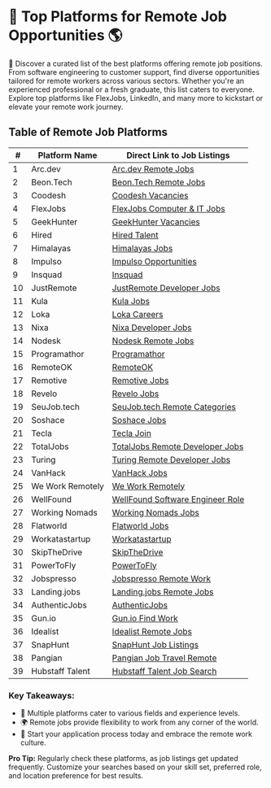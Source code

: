 # 💼 Top Platforms for Remote Job Opportunities 🌎

👀 Discover a curated list of the best platforms offering remote job positions. From software engineering to customer support, find diverse opportunities tailored for remote workers across various sectors. Whether you're an experienced professional or a fresh graduate, this list caters to everyone. Explore top platforms like FlexJobs, LinkedIn, and many more to kickstart or elevate your remote work journey.

## Table of Remote Job Platforms

| # | Platform Name | Direct Link to Job Listings |
| --- | --- | --- |
| 1 | Arc.dev | [Arc.dev Remote Jobs](https://arc.dev/remote-jobs) |
| 2 | Beon.Tech | [Beon.Tech Remote Jobs](https://beon.tech/remote-jobs) |
| 3 | Coodesh | [Coodesh Vacancies](https://coodesh.com/vagas) |
| 4 | FlexJobs | [FlexJobs Computer & IT Jobs](https://www.flexjobs.com/remote-jobs/computer-it?category=Computer+%26+IT&tele_level%5B%5D=All+Telecommuting) |
| 5 | GeekHunter | [GeekHunter Vacancies](https://www.geekhunter.com.br/vagas) |
| 6 | Hired | [Hired Talent](https://hired.com/talent) |
| 7 | Himalayas | [Himalayas Jobs](https://himalayas.app/jobs) |
| 8 | Impulso | [Impulso Opportunities](https://impulso.team/pt/profissionais/oportunidades) |
| 9 | Insquad | [Insquad](https://dev.insquad.com/) |
| 10 | JustRemote | [JustRemote Developer Jobs](https://justremote.co/remote-developer-jobs) |
| 11 | Kula | [Kula Jobs](https://portal.kula.jobs/) |
| 12 | Loka | [Loka Careers](https://loka.com/careers#openings) |
| 13 | Nixa | [Nixa Developer Jobs](https://www.nixa.io/developer) |
| 14 | Nodesk | [Nodesk Remote Jobs](https://nodesk.co/remote-jobs/) |
| 15 | Programathor | [Programathor](https://programathor.com.br/) |
| 16 | RemoteOK | [RemoteOK](https://remoteok.com/) |
| 17 | Remotive | [Remotive Jobs](https://remotive.io/) |
| 18 | Revelo | [Revelo Jobs](https://www.revelo.com.br/) |
| 19 | SeuJob.tech | [SeuJob.tech Remote Categories](https://seujob.tech/categorias/remotas/) |
| 20 | Soshace | [Soshace Jobs](https://soshace.com/jobs) |
| 21 | Tecla | [Tecla Join](https://www.tecla.io/join) |
| 22 | TotalJobs | [TotalJobs Remote Developer Jobs](https://www.totaljobs.com/jobs/remote-developer) |
| 23 | Turing | [Turing Remote Developer Jobs](https://www.turing.com/remote-developer-jobs) |
| 24 | VanHack | [VanHack Jobs](https://vanhack.com/jobs) |
| 25 | We Work Remotely | [We Work Remotely](https://weworkremotely.com/) |
| 26 | WellFound | [WellFound Software Engineer Role](https://wellfound.com/role/r/software-engineer/) |
| 27 | Working Nomads | [Working Nomads Jobs](https://www.workingnomads.co/jobs) |
| 28 | Flatworld | [Flatworld Jobs](https://flatworld.co/jobs/) |
| 29 | Workatastartup | [Workatastartup](https://www.workatastartup.com/) |
| 30 | SkipTheDrive | [SkipTheDrive](https://www.skipthedrive.com/) |
| 31 | PowerToFly | [PowerToFly](https://powertofly.com/jobs/?location=Remote) |
| 32 | Jobspresso | [Jobspresso Remote Work](https://jobspresso.co/remote-work/) |
| 33 | Landing.jobs | [Landing.jobs Remote Jobs](https://landing.jobs/jobs?gr=true&fr=true&hd=false&t_co=false&t_st=false) |
| 34 | AuthenticJobs | [AuthenticJobs](https://authenticjobs.com/?search_location=remote) |
| 35 | Gun.io | [Gun.io Find Work](https://gun.io/find-work/) |
| 36 | Idealist | [Idealist Remote Jobs](https://www.idealist.org/en/jobs?locationType=REMOTE&q=) |
| 37 | SnapHunt | [SnapHunt Job Listings](https://snaphunt.com/job-listing) |
| 38 | Pangian | [Pangian Job Travel Remote](https://pangian.com/job-travel-remote/) |
| 39 | Hubstaff Talent | [Hubstaff Talent Job Search](https://talent.hubstaff.com/search/jobs) |

### Key Takeaways:

- 🌟 Multiple platforms cater to various fields and experience levels.
- 🌍 Remote jobs provide flexibility to work from any corner of the world.
- 🚀 Start your application process today and embrace the remote work culture.

**Pro Tip:** Regularly check these platforms, as job listings get updated frequently. Customize your searches based on your skill set, preferred role, and location preference for best results.
